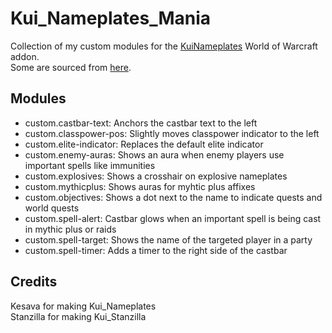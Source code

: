 # Kui_Nameplates_Mania

Collection of my custom modules for the [KuiNameplates](https://wow.curseforge.com/projects/kuinameplates) World of Warcraft addon.  
Some are sourced from [here](https://github.com/kesava-wow/kuinameplates-customs).

## Modules

- custom.castbar-text:		Anchors the castbar text to the left
- custom.classpower-pos: 	Slightly moves classpower indicator to the left
- custom.elite-indicator: 	Replaces the default elite indicator
- custom.enemy-auras: 		Shows an aura when enemy players use important spells like immunities
- custom.explosives: 		Shows a crosshair on explosive nameplates
- custom.mythicplus: 		Shows auras for myhtic plus affixes
- custom.objectives: 		Shows a dot next to the name to indicate quests and world quests
- custom.spell-alert: 		Castbar glows when an important spell is being cast in mythic plus or raids
- custom.spell-target: 		Shows the name of the targeted player in a party
- custom.spell-timer: 		Adds a timer to the right side of the castbar

## Credits

Kesava for making Kui_Nameplates  
Stanzilla for making Kui_Stanzilla
